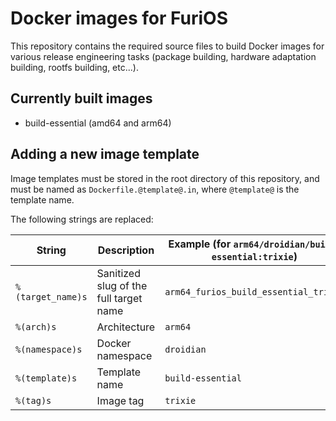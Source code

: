 Docker images for FuriOS
========================

This repository contains the required source files to build Docker images
for various release engineering tasks (package building, hardware adaptation building, rootfs building, etc...).

Currently built images
----------------------

* build-essential (amd64 and arm64)

Adding a new image template
---------------------------

Image templates must be stored in the root directory of this repository, and must be named as `Dockerfile.@template@.in`,
where `@template@` is the template name.

The following strings are replaced:

| String            | Description                            | Example (for `arm64/droidian/build-essential:trixie`) |
|-------------------|----------------------------------------|-------------------------------------------------------------|
| `%(target_name)s` | Sanitized slug of the full target name | `arm64_furios_build_essential_trixie`                     |
| `%(arch)s`        | Architecture                           | `arm64`                                                     |
| `%(namespace)s`   | Docker namespace                       | `droidian`                                                  |
| `%(template)s`    | Template name                          | `build-essential`                                           |
| `%(tag)s`         | Image tag                              | `trixie`                                                    |
